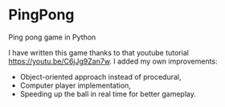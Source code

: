 # PingPong
Ping pong game in Python

I have written this game thanks to that youtube tutorial https://youtu.be/C6jJg9Zan7w. 
I added my own improvements:
* Object-oriented approach instead of procedural,
* Computer player implementation,
* Speeding up the ball in real time for better gameplay.

